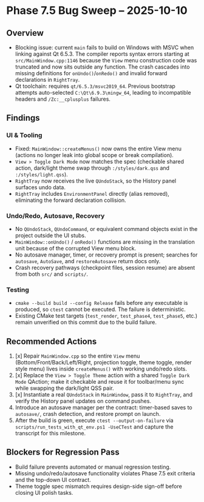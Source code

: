 # Phase 7.5 Bug Sweep – 2025-10-10

## Overview
- Blocking issue: current `main` fails to build on Windows with MSVC when linking against Qt 6.5.3. The compiler reports syntax errors starting at `src/MainWindow.cpp:1146` because the `View` menu construction code was truncated and now sits outside any function. The crash cascades into missing definitions for `onUndo()`/`onRedo()` and invalid forward declarations in `RightTray`.
- Qt toolchain: requires `qt/6.5.3/msvc2019_64`. Previous bootstrap attempts auto-selected `C:\Qt\6.9.3\mingw_64`, leading to incompatible headers and `/Zc:__cplusplus` failures.

## Findings
### UI & Tooling
- Fixed: `MainWindow::createMenus()` now owns the entire View menu (actions no longer leak into global scope or break compilation).
- `View > Toggle Dark Mode` now matches the spec (checkable shared action, dark/light theme swap through `:/styles/dark.qss` and `:/styles/light.qss`).
- `RightTray` now receives the live `QUndoStack`, so the History panel surfaces undo data.
- `RightTray` includes `EnvironmentPanel` directly (alias removed), eliminating the forward declaration collision.

### Undo/Redo, Autosave, Recovery
- No `QUndoStack`, `QUndoCommand`, or equivalent command objects exist in the project outside the UI stubs.
- `MainWindow::onUndo()` / `onRedo()` functions are missing in the translation unit because of the corrupted View menu block.
- No autosave manager, timer, or recovery prompt is present; searches for `autosave`, `AutoSave`, and `restoreAutosave` return docs only.
- Crash recovery pathways (checkpoint files, session resume) are absent from both `src/` and `scripts/`.

### Testing
- `cmake --build build --config Release` fails before any executable is produced, so `ctest` cannot be executed. The failure is deterministic.
- Existing CMake test targets (`test_render`, `test_phase4`, `test_phase5`, etc.) remain unverified on this commit due to the build failure.

## Recommended Actions
1. [x] Repair `MainWindow.cpp` so the entire `View` menu (Bottom/Front/Back/Left/Right, projection toggle, theme toggle, render style menu) lives inside `createMenus()` with working undo/redo slots.
2. [x] Replace the `View > Toggle Theme` action with a shared `Toggle Dark Mode` QAction; make it checkable and reuse it for toolbar/menu sync while swapping the dark/light QSS pair.
3. [x] Instantiate a real `QUndoStack` in `MainWindow`, pass it to `RightTray`, and verify the History panel updates on command pushes.
4. Introduce an autosave manager per the contract: timer-based saves to `autosave/`, crash detection, and restore prompt on launch.
5. After the build is green, execute `ctest --output-on-failure` via `scripts/run_tests_with_qt_env.ps1 -UseCTest` and capture the transcript for this milestone.

## Blockers for Regression Pass
- Build failure prevents automated or manual regression testing.
- Missing undo/redo/autosave functionality violates Phase 7.5 exit criteria and the top-down UI contract.
- Theme toggle spec mismatch requires design-side sign-off before closing UI polish tasks.
